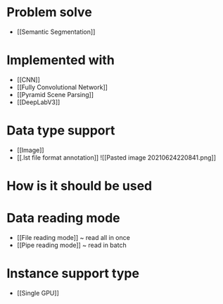 # Problem solve
- [[Semantic Segmentation]]

# Implemented with
- [[CNN]]
- [[Fully Convolutional Network]]
- [[Pyramid Scene Parsing]]
- [[DeepLabV3]]

#  Data type support
- [[Image]]
- [[.lst file format annotation]]
![[Pasted image 20210624220841.png]]
# How is it should be used

# Data reading mode
- [[File reading mode]] ~ read all in once
- [[Pipe reading mode]] ~ read in batch

# Instance support type
- [[Single GPU]]
